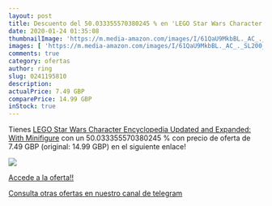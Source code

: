 ```yaml
---
layout: post
title: Descuento del 50.033355570380245 % en 'LEGO Star Wars Character Encyclopedia  U'
date: 2020-01-24 01:35:08
thumbnailImage: 'https://m.media-amazon.com/images/I/61QaU9MkbBL._AC_._SL200_.jpg'
images: [ 'https://m.media-amazon.com/images/I/61QaU9MkbBL._AC_._SL200_.jpg' ]
comments: true
category: ofertas
author: ring
slug: 0241195810
description:
actualPrice: 7.49 GBP
comparePrice: 14.99 GBP
inStock: true
---
```


Tienes [LEGO Star Wars Character Encyclopedia  Updated and Expanded: With Minifigure](https://www.amazon.com/dp/0241195810/?tag=redken08-20) con un 50.033355570380245 % con precio de oferta de 7.49 GBP (original: 14.99 GBP) en el siguiente enlace!

[![](https://m.media-amazon.com/images/I/61QaU9MkbBL._AC_._SL200_.jpg)](https://www.amazon.com/dp/0241195810/?tag=redken08-20)

[Accede a la oferta!!](https://www.amazon.com/dp/0241195810/?tag=redken08-20)

[Consulta otras ofertas en nuestro canal de telegram](https://t.me/s/ofertas25)
